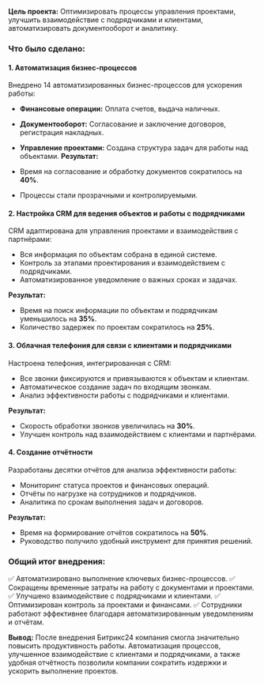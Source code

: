 

**Цель проекта:** Оптимизировать процессы управления проектами, улучшить взаимодействие с подрядчиками и клиентами, автоматизировать документооборот и аналитику.

### **Что было сделано:**

#### **1. Автоматизация бизнес-процессов**

Внедрено 14 автоматизированных бизнес-процессов для ускорения работы:

- **Финансовые операции:** Оплата счетов, выдача наличных.
- **Документооборот:** Согласование и заключение договоров, регистрация накладных.
- **Управление проектами:** Создана структура задач для работы над объектами.
**Результат:**

- Время на согласование и обработку документов сократилось на **40%**.
- Процессы стали прозрачными и контролируемыми.

#### **2. Настройка CRM для ведения объектов и работы с подрядчиками**

CRM адаптирована для управления проектами и взаимодействия с партнёрами:

- Вся информация по объектам собрана в единой системе.
- Контроль за этапами проектирования и взаимодействием с подрядчиками.
- Автоматизированное уведомление о важных сроках и задачах.

**Результат:**

- Время на поиск информации по объектам и подрядчикам уменьшилось на **35%**.
- Количество задержек по проектам сократилось на **25%**.

#### **3. Облачная телефония для связи с клиентами и подрядчиками**

Настроена телефония, интегрированная с CRM:

- Все звонки фиксируются и привязываются к объектам и клиентам.
- Автоматическое создание задач по входящим звонкам.
- Анализ эффективности работы с подрядчиками и клиентами.

**Результат:**

- Скорость обработки звонков увеличилась на **30%**.
- Улучшен контроль над взаимодействием с клиентами и партнёрами.

#### **4. Создание отчётности**

Разработаны десятки отчётов для анализа эффективности работы:

- Мониторинг статуса проектов и финансовых операций.
- Отчёты по нагрузке на сотрудников и подрядчиков.
- Аналитика по срокам выполнения задач и договоров.

**Результат:**

- Время на формирование отчётов сократилось на **50%**.
- Руководство получило удобный инструмент для принятия решений.

### **Общий итог внедрения:**

✅ Автоматизировано выполнение ключевых бизнес-процессов. 
✅ Сокращены временные затраты на работу с документами и проектами. 
✅ Улучшено взаимодействие с подрядчиками и клиентами. 
✅ Оптимизирован контроль за проектами и финансами. 
✅ Сотрудники работают эффективнее благодаря автоматизированным уведомлениям и отчётам.

**Вывод:** После внедрения Битрикс24 компания смогла значительно повысить продуктивность работы. Автоматизация процессов, улучшенное взаимодействие с клиентами и подрядчиками, а также удобная отчётность позволили компании сократить издержки и ускорить выполнение проектов.